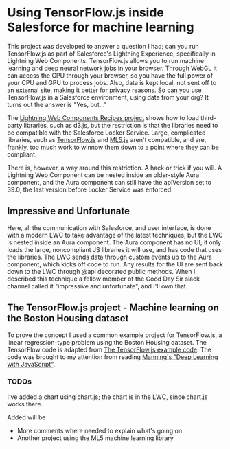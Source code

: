 # Using TensorFlow.js inside Salesforce for machine learning

This project was developed to answer a question I had; can you run TensorFlow.js as part of Salesforce's Lightning Experience, specifically in Lightning Web Components. 
TensorFlow.js allows you to run machine learning and deep neural network jobs in your browser. Through WebGL it can access the GPU through your browser, so you have the full power of your CPU and GPU to process jobs. Also, data is kept local, not sent off to an external site, making it better for privacy reasons.
So can you use TensorFlow.js in a Salesforce environment, using data from your org? It turns out the answer is "Yes, but..."

The [Lightning Web Components Recipes project](https://github.com/trailheadapps/lwc-recipes) shows how to load third-party libraries, such as d3.js, but the restriction is that the libraries need to be compatible with the Salesforce Locker Service. Large, complicated libraries, such as [TensorFlow.js](https://github.com/tensorflow/tfjs) and [ML5.js](https://github.com/ml5js/ml5-library) aren't compatible, and are, frankly, too much work to winnow them down to a point where they can be compliant.

There is, however, a way around this restriction. A hack or trick if you will. A Lightning Web Component can be nested inside an older-style Aura component, and the Aura component can still have the apiVersion set to 39.0, the last version before Locker Service was enforced. 

##  Impressive and Unfortunate

Here, all the communication with Salesforce, and user interface, is done with a modern LWC to take advantage of the latest techniques, but the LWC is nested inside an Aura component. The Aura component has no UI; it only loads the large, noncompliant JS libraries it will use, and has code that uses the libraries. The LWC sends data through custom events up to the Aura component, which kicks off code to run. Any results for the UI are sent back down to the LWC through @api decorated public methods. When I described this technique a fellow member of the Good Day Sir slack channel called it "impressive and unfortunate", and I'll own that.

## The TensorFlow.js project - Machine learning on the Boston Housing dataset

To prove the concept I used a common example project for TensorFlow.js, a linear regression-type problem using the Boston Housing dataset. The TensorFlow code is adapted from [The TensorFlow.js example code](https://github.com/tensorflow/tfjs-examples/tree/master/boston-housing). The code was brought to my attention from reading [Manning's "Deep Learning with JavaScript"](https://www.manning.com/books/deep-learning-with-javascript?query=deep%20learning%20with%20j).

### TODOs

I've added a chart using chart.js; the chart is in the LWC, since chart.js works there.

Added will be
+ More comments where needed to explain what's going on
+ Another project using the ML5 machine learning library

